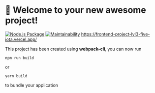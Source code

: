 # 🚀 Welcome to your new awesome project!
[![Node.js Package](https://github.com/Evgeniy3/frontend-project-lvl3/actions/workflows/github-actions-demo.yml/badge.svg)](https://github.com/Evgeniy3/frontend-project-lvl3/actions/workflows/github-actions-demo.yml)
[![Maintainability](https://api.codeclimate.com/v1/badges/4e9329ac3283501c037b/maintainability)](https://codeclimate.com/github/Evgeniy3/frontend-project-lvl3/maintainability)
https://frontend-project-lvl3-five-iota.vercel.app/



This project has been created using **webpack-cli**, you can now run

```
npm run build
```

or

```
yarn build
```

to bundle your application
